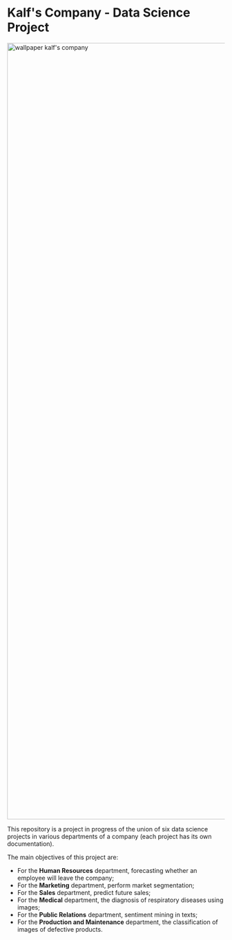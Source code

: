# Kalf's Company - Data Science Project
 
<img width="1796" alt="wallpaper kalf's company" src="https://user-images.githubusercontent.com/97196457/161393958-37842e75-7106-433c-8f4f-b61707adaea1.png">

This repository is a project in progress of the union of six data science projects in various departments of a company (each project has its own documentation).

The main objectives of this project are:
- For the **Human Resources** department, forecasting whether an employee will leave the company;
- For the **Marketing** department, perform market segmentation;
- For the **Sales** department, predict future sales;
- For the **Medical** department, the diagnosis of respiratory diseases using images;
- For the **Public Relations** department, sentiment mining in texts;
- For the **Production and Maintenance** department, the classification of images of defective products.
